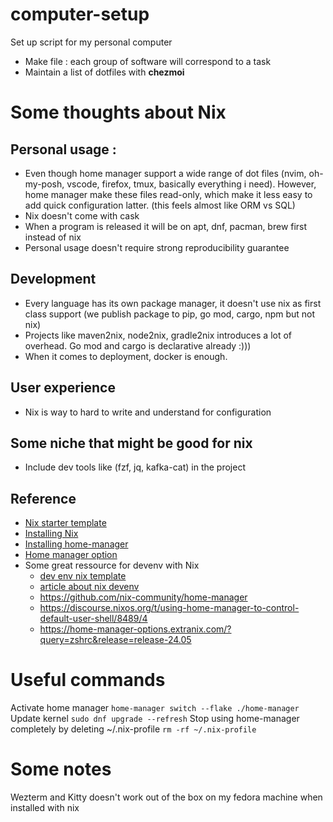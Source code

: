 # computer-setup
Set up script for my personal computer
+ Make file : each group of software will correspond to a task
+ Maintain a list of dotfiles with **chezmoi**

# Some thoughts about Nix

## Personal usage :
+ Even though home manager support a wide range of dot files (nvim, oh-my-posh, vscode, firefox, tmux, basically everything i need). However, home manager make these files read-only, which make it less easy to add quick configuration latter. (this feels almost like ORM vs SQL)
+ Nix doesn't come with cask
+ When a program is released it will be on apt, dnf, pacman, brew first instead of nix 
+ Personal usage doesn't require strong reproducibility guarantee

## Development
+ Every language has its own package manager, it doesn't use nix as first class support (we publish package to pip, go mod, cargo, npm but not nix)
+ Projects like maven2nix, node2nix, gradle2nix introduces a lot of overhead. Go mod and cargo is declarative already :)))
+ When it comes to deployment, docker is enough.

## User experience
+ Nix is way to hard to write and understand for configuration

## Some niche that might be good for nix 
+ Include dev tools like (fzf, jq, kafka-cat) in the project
  
## Reference 
+ [Nix starter template](https://github.com/Misterio77/nix-starter-configs)
+ [Installing Nix](https://github.com/DeterminateSystems/nix-installer)
+ [Installing home-manager](https://nix-community.github.io/home-manager/#sec-install-standalone)
+ [Home manager option](https://nix-community.github.io/home-manager/options.xhtml)
+ Some great ressource for devenv with Nix
  + [dev env nix template](https://github.com/the-nix-way/dev-templates)
  + [article about nix devenv](https://determinate.systems/posts/nix-direnv/)
  + https://github.com/nix-community/home-manager
  + https://discourse.nixos.org/t/using-home-manager-to-control-default-user-shell/8489/4
  + https://home-manager-options.extranix.com/?query=zshrc&release=release-24.05

# Useful commands

Activate home manager `home-manager switch --flake ./home-manager`
Update kernel `sudo dnf upgrade --refresh`
Stop using home-manager completely by deleting ~/.nix-profile `rm -rf ~/.nix-profile`

# Some notes 
Wezterm and Kitty doesn't work out of the box on my fedora machine when installed with nix